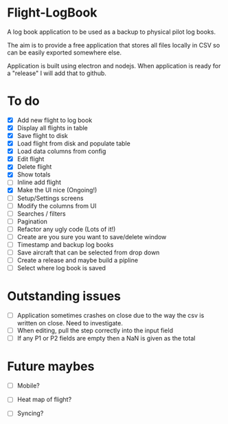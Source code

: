 # Flight-LogBook
A log book application to be used as a backup to physical pilot log books.

The aim is to provide a free application that stores all files locally in CSV so can be easily exported somewhere else.

Application is built using electron and nodejs. When application is ready for a "release" I will add that to github. 

# To do
- [x] Add new flight to log book
- [x] Display all flights in table
- [x] Save flight to disk
- [x] Load flight from disk and populate table
- [x] Load data columns from config
- [x] Edit flight
- [x] Delete flight
- [x] Show totals
- [ ] Inline add flight
- [x] Make the UI nice (Ongoing!)
- [ ] Setup/Settings screens
- [ ] Modify the columns from UI
- [ ] Searches / filters
- [ ] Pagination
- [ ] Refactor any ugly code (Lots of it!)
- [ ] Create are you sure you want to save/delete window
- [ ] Timestamp and backup log books
- [ ] Save aircraft that can be selected from drop down
- [ ] Create a release and maybe build a pipline
- [ ] Select where log book is saved

# Outstanding issues
- [ ] Application sometimes crashes on close due to the way the csv is written on close. Need to investigate.
- [ ] When editing, pull the step correctly into the input field
- [ ] If any P1 or P2 fields are empty then a NaN is given as the total

# Future maybes
- [ ] Mobile?
- [ ] Heat map of flight?
- [ ] Syncing?


